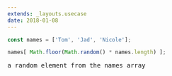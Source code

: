 ```yaml
---
extends: _layouts.usecase
date: 2018-01-08
---
```



```javascript
const names = ['Tom', 'Jad', 'Nicole'];

names[ Math.floor(Math.random() * names.length) ];
```

<pre class="output">
a random element from the names array
</pre>